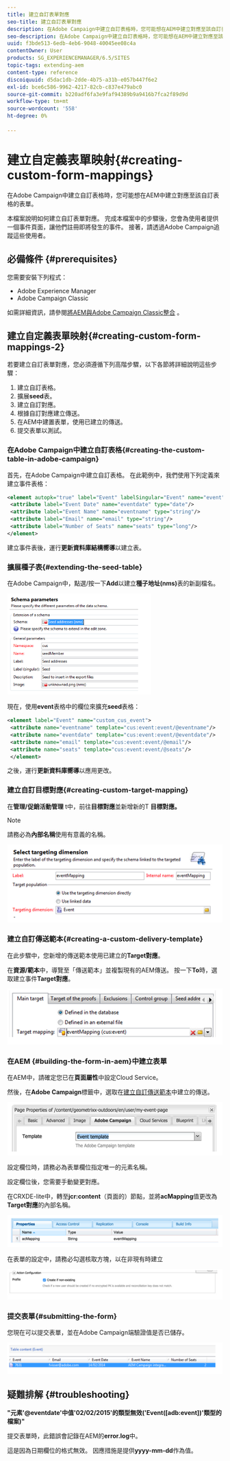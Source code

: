 ```yaml
---
title: 建立自訂表單對應
seo-title: 建立自訂表單對應
description: 在Adobe Campaign中建立自訂表格時，您可能想在AEM中建立對應至該自訂表格的表單
seo-description: 在Adobe Campaign中建立自訂表格時，您可能想在AEM中建立對應至該自訂表格的表單
uuid: f3bde513-6edb-4eb6-9048-40045ee08c4a
contentOwner: User
products: SG_EXPERIENCEMANAGER/6.5/SITES
topic-tags: extending-aem
content-type: reference
discoiquuid: d5dac1db-2dde-4b75-a31b-e057b447f6e2
exl-id: bce6c586-9962-4217-82cb-c837e479abc0
source-git-commit: b220adf6fa3e9faf94389b9a9416b7fca2f89d9d
workflow-type: tm+mt
source-wordcount: '558'
ht-degree: 0%

---
```


# 建立自定義表單映射{#creating-custom-form-mappings}

在Adobe Campaign中建立自訂表格時，您可能想在AEM中建立對應至該自訂表格的表單。

本檔案說明如何建立自訂表單對應。 完成本檔案中的步驟後，您會為使用者提供一個事件頁面，讓他們註冊即將發生的事件。 接著，請透過Adobe Campaign追蹤這些使用者。

## 必備條件 {#prerequisites}

您需要安裝下列程式：

* Adobe Experience Manager
* Adobe Campaign Classic

如需詳細資訊，請參閱[將AEM與Adobe Campaign Classic整合](/help/sites-administering/campaignonpremise.md) 。

## 建立自定義表單映射{#creating-custom-form-mappings-2}

若要建立自訂表單對應，您必須遵循下列高階步驟，以下各節將詳細說明這些步驟：

1. 建立自訂表格。
1. 擴展&#x200B;**seed**&#x200B;表。
1. 建立自訂對應。
1. 根據自訂對應建立傳送。
1. 在AEM中建置表單，使用已建立的傳送。
1. 提交表單以測試。

### 在Adobe Campaign中建立自訂表格{#creating-the-custom-table-in-adobe-campaign}

首先，在Adobe Campaign中建立自訂表格。 在此範例中，我們使用下列定義來建立事件表格：

```xml
<element autopk="true" label="Event" labelSingular="Event" name="event">
 <attribute label="Event Date" name="eventdate" type="date"/>
 <attribute label="Event Name" name="eventname" type="string"/>
 <attribute label="Email" name="email" type="string"/>
 <attribute label="Number of Seats" name="seats" type="long"/>
</element>
```

建立事件表後，運行&#x200B;**更新資料庫結構嚮導**&#x200B;以建立表。

### 擴展種子表{#extending-the-seed-table}

在Adobe Campaign中，點選/按一下&#x200B;**Add**&#x200B;以建立&#x200B;**種子地址(nms)**&#x200B;表的新副檔名。

![chlimage_1-194](assets/chlimage_1-194.png)

現在，使用&#x200B;**event**&#x200B;表格中的欄位來擴充&#x200B;**seed**&#x200B;表格：

```xml
<element label="Event" name="custom_cus_event">
 <attribute name="eventname" template="cus:event:event/@eventname"/>
 <attribute name="eventdate" template="cus:event:event/@eventdate"/>
 <attribute name="email" template="cus:event:event/@email"/>
 <attribute name="seats" template="cus:event:event/@seats"/>
 </element>
```

之後，運行&#x200B;**更新資料庫嚮導**&#x200B;以應用更改。

### 建立自訂目標對應{#creating-custom-target-mapping}

在&#x200B;**管理/促銷活動管理** t中，前往&#x200B;**目標對應**&#x200B;並新增新的T **目標對應。**

>[!NOTE]
>
>請務必為&#x200B;**內部名稱**&#x200B;使用有意義的名稱。

![chlimage_1-195](assets/chlimage_1-195.png)

### 建立自訂傳送範本{#creating-a-custom-delivery-template}

在此步驟中，您新增的傳送範本使用已建立的&#x200B;**Target對應**。

在&#x200B;**資源/範本**&#x200B;中，導覽至「傳送範本」並複製現有的AEM傳送。 按一下&#x200B;**To**&#x200B;時，選取建立事件&#x200B;**Target對應**。

![chlimage_1-196](assets/chlimage_1-196.png)

### 在AEM {#building-the-form-in-aem}中建立表單

在AEM中，請確定您已在&#x200B;**頁面屬性**&#x200B;中設定Cloud Service。

然後，在&#x200B;**Adobe Campaign**&#x200B;標籤中，選取在[建立自訂傳送範本](#creating-a-custom-delivery-template)中建立的傳送。

![chlimage_1-197](assets/chlimage_1-197.png)

設定欄位時，請務必為表單欄位指定唯一的元素名稱。

設定欄位後，您需要手動變更對應。

在CRXDE-lite中，轉至&#x200B;**jcr:content**（頁面的）節點，並將&#x200B;**acMapping**&#x200B;值更改為&#x200B;**Target對應**&#x200B;的內部名稱。

![chlimage_1-198](assets/chlimage_1-198.png)

在表單的設定中，請務必勾選核取方塊，以在非現有時建立

![chlimage_1-199](assets/chlimage_1-199.png)

### 提交表單{#submitting-the-form}

您現在可以提交表單，並在Adobe Campaign端驗證值是否已儲存。

![chlimage_1-200](assets/chlimage_1-200.png)

## 疑難排解 {#troubleshooting}

**&quot;元素&#39;@eventdate&#39;中值&#39;02/02/2015&#39;的類型無效(&#39;Event([adb:event])&#39;類型的檔案)&quot;**

提交表單時，此錯誤會記錄在AEM的&#x200B;**error.log**&#x200B;中。

這是因為日期欄位的格式無效。 因應措施是提供&#x200B;**yyyy-mm-dd**&#x200B;作為值。
